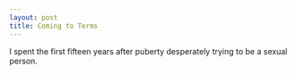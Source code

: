 ```yaml
---
layout: post
title: Coming to Terms
---
```


I spent the first fifteen years after puberty desperately trying to be a sexual person.
